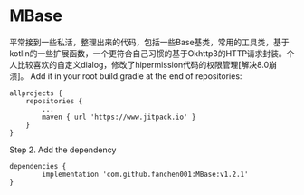 # MBase
平常接到一些私活，整理出来的代码，包括一些Base基类，常用的工具类，基于kotlin的一些扩展函数，一个更符合自己习惯的基于Okhttp3的HTTP请求封装。个人比较喜欢的自定义dialog，修改了hipermission代码的权限管理[解决8.0崩溃]。
Add it in your root build.gradle at the end of repositories:

	allprojects {
		repositories {
			...
			maven { url 'https://www.jitpack.io' }
		}
	}
Step 2. Add the dependency

	dependencies {
	        implementation 'com.github.fanchen001:MBase:v1.2.1'
	}




